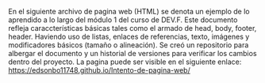 En el siguiente archivo de pagina web (HTML) se denota un ejemplo de lo aprendido a lo largo del módulo 1 del curso de DEV.F.
Este documento refleja caraccterísticas básicas tales como el armado de head, body, footer, header. Haviendo uso de listas, enlaces de referencias, texto, imágenes y modificadores básicos (tamaño o alineación).
Se creó un repositorio para albergar el documento y un historial de versiones para verificar los cambios dentro del proyecto.
La pagina puede ser visible en el siguiente enlace:
https://edsonbo11748.github.io/Intento-de-pagina-web/